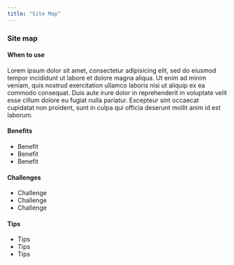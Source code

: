 ```yaml
---
title: "Site Map"
---
```


<div class="pl-pattern">

<h3>Site map</h3>

#### When to use

Lorem ipsum dolor sit amet, consectetur adipisicing elit, sed do eiusmod
tempor incididunt ut labore et dolore magna aliqua. Ut enim ad minim veniam,
quis nostrud exercitation ullamco laboris nisi ut aliquip ex ea commodo
consequat. Duis aute irure dolor in reprehenderit in voluptate velit esse
cillum dolore eu fugiat nulla pariatur. Excepteur sint occaecat cupidatat non
proident, sunt in culpa qui officia deserunt mollit anim id est laborum.

#### Benefits
* Benefit
* Benefit
* Benefit

#### Challenges
* Challenge
* Challenge
* Challenge

#### Tips
* Tips
* Tips
* Tips

<br>
</div>